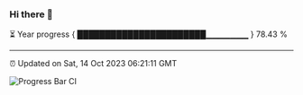 ### Hi there 👋

⏳ Year progress { ███████████████████████▁▁▁▁▁▁▁ } 78.43 %

---

⏰ Updated on Sat, 14 Oct 2023 06:21:11 GMT

![Progress Bar CI](https://github.com/ZhaoGui/ZhaoGui/workflows/Progress%20Bar%20CI/badge.svg)
